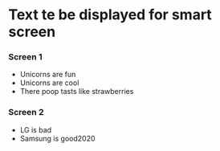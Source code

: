 # Text te be displayed for smart screen
### Screen 1
- Unicorns are fun
- Unicorns are cool
- There poop tasts like strawberries
### Screen 2
- LG is bad
- Samsung is good2020
